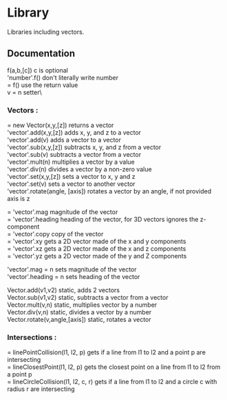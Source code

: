 # Library
Libraries including vectors.

## Documentation
f(a,b,[c])     c is optional\
  'number'.f()   don't literally write number\
  = f()          use the return value\
  v = n          setter\

### Vectors :
  = new Vector(x,y,[z])           returns a vector\
  'vector'.add(x,y,[z])           adds x, y, and z to a vector\
  'vector'.add(v)                 adds a vector to a vector\
  'vector'.sub(x,y,[z])           subtracts x, y, and z from a vector\
  'vector'.sub(v)                 subtracts a vector from a vector\
  'vector'.mult(n)                multiplies a vector by a value\
  'vector'.div(n)                 divides a vector by a non-zero value\
  'vector'.set(x,y,[z])           sets a vector to x, y and z\
  'vector'.set(v)                 sets a vector to another vector\
  'vector'.rotate(angle, [axis])  rotates a vector by an angle, if not provided axis is z

  = 'vector'.mag                  magnitude of the vector\
  = 'vector'.heading              heading of the vector, for 3D vectors ignores the z-component\
  = 'vector'.copy                 copy of the vector\
  = 'vector'.xy                   gets a 2D vector made of the x and y components\
  = 'vector'.xz                   gets a 2D vector made of the x and z components\
  = 'vector'.yz                   gets a 2D vector made of the y and Z components

  'vector'.mag = n                sets magnitude of the vector\
  'vector'.heading = n            sets heading of the vector
  
  Vector.add(v1,v2)               static, adds 2 vectors\
  Vector.sub(v1,v2)               static, subtracts a vector from a vector\
  Vector.mult(v,n)                static, multiplies vector by a number\
  Vector.div(v,n)                 static, divides a vector by a number\
  Vector.rotate(v,angle,[axis])   static, rotates a vector

### Intersections :
  = linePointCollision(l1, l2, p)      gets if a line from l1 to l2 and a point p are intersecting\
  = lineClosestPoint(l1, l2, p)        gets the closest point on a line from l1 to l2 from a point p\
  = lineCircleCollision(l1, l2, c, r)  gets if a line from l1 to l2 and a circle c with radius r are intersecting
